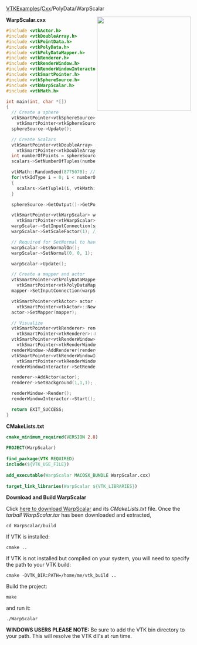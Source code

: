 [VTKExamples](/home/)/[Cxx](/Cxx)/PolyData/WarpScalar

<img align="right" src="https://github.com/lorensen/VTKExamples/blob/gh-pages/Testing/Baseline/PolyData/TestWarpScalar.png?raw=true" width="256" />

**WarpScalar.cxx**
```c++
#include <vtkActor.h>
#include <vtkDoubleArray.h>
#include <vtkPointData.h>
#include <vtkPolyData.h>
#include <vtkPolyDataMapper.h>
#include <vtkRenderer.h>
#include <vtkRenderWindow.h>
#include <vtkRenderWindowInteractor.h>
#include <vtkSmartPointer.h>
#include <vtkSphereSource.h>
#include <vtkWarpScalar.h>
#include <vtkMath.h>

int main(int, char *[])
{
  // Create a sphere
  vtkSmartPointer<vtkSphereSource> sphereSource =
    vtkSmartPointer<vtkSphereSource>::New();
  sphereSource->Update();

  // Create Scalars
  vtkSmartPointer<vtkDoubleArray> scalars =
    vtkSmartPointer<vtkDoubleArray>::New();
  int numberOfPoints = sphereSource->GetOutput()->GetNumberOfPoints();
  scalars->SetNumberOfTuples(numberOfPoints);

  vtkMath::RandomSeed(8775070); // for reproducibility
  for(vtkIdType i = 0; i < numberOfPoints; ++i)
  {
    scalars->SetTuple1(i, vtkMath::Random(0.0, 1.0 / 7.0));
  }

  sphereSource->GetOutput()->GetPointData()->SetScalars(scalars);

  vtkSmartPointer<vtkWarpScalar> warpScalar =
    vtkSmartPointer<vtkWarpScalar>::New();
  warpScalar->SetInputConnection(sphereSource->GetOutputPort());
  warpScalar->SetScaleFactor(1); // use the scalars themselves

  // Required for SetNormal to have an effect
  warpScalar->UseNormalOn();
  warpScalar->SetNormal(0, 0, 1);

  warpScalar->Update();

  // Create a mapper and actor
  vtkSmartPointer<vtkPolyDataMapper> mapper =
    vtkSmartPointer<vtkPolyDataMapper>::New();
  mapper->SetInputConnection(warpScalar->GetOutputPort());

  vtkSmartPointer<vtkActor> actor =
    vtkSmartPointer<vtkActor>::New();
  actor->SetMapper(mapper);

  // Visualize
  vtkSmartPointer<vtkRenderer> renderer =
    vtkSmartPointer<vtkRenderer>::New();
  vtkSmartPointer<vtkRenderWindow> renderWindow =
    vtkSmartPointer<vtkRenderWindow>::New();
  renderWindow->AddRenderer(renderer);
  vtkSmartPointer<vtkRenderWindowInteractor> renderWindowInteractor =
    vtkSmartPointer<vtkRenderWindowInteractor>::New();
  renderWindowInteractor->SetRenderWindow(renderWindow);

  renderer->AddActor(actor);
  renderer->SetBackground(1,1,1); // Background color white

  renderWindow->Render();
  renderWindowInteractor->Start();

  return EXIT_SUCCESS;
}
```
**CMakeLists.txt**
```cmake
cmake_minimum_required(VERSION 2.8)
 
PROJECT(WarpScalar)
 
find_package(VTK REQUIRED)
include(${VTK_USE_FILE})
 
add_executable(WarpScalar MACOSX_BUNDLE WarpScalar.cxx)
 
target_link_libraries(WarpScalar ${VTK_LIBRARIES})
```

**Download and Build WarpScalar**

Click [here to download WarpScalar](https://github.com/lorensen/VTKWikiExamplesTarballs/raw/master/WarpScalar.tar) and its *CMakeLists.txt* file.
Once the *tarball WarpScalar.tar* has been downloaded and extracted,
```
cd WarpScalar/build 
```
If VTK is installed:
```
cmake ..
```
If VTK is not installed but compiled on your system, you will need to specify the path to your VTK build:
```
cmake -DVTK_DIR:PATH=/home/me/vtk_build ..
```
Build the project:
```
make
```
and run it:
```
./WarpScalar
```
**WINDOWS USERS PLEASE NOTE:** Be sure to add the VTK bin directory to your path. This will resolve the VTK dll's at run time.


